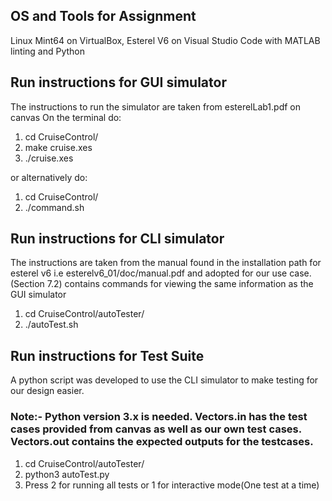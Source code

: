 ## OS and Tools for Assignment
Linux Mint64 on VirtualBox, Esterel V6 on Visual Studio Code with MATLAB linting and Python
## Run instructions for GUI simulator
The instructions to run the simulator are taken from esterelLab1.pdf on canvas
On the terminal do:

1) cd CruiseControl/
2) make cruise.xes
3) ./cruise.xes

or alternatively do:
1) cd CruiseControl/
2) ./command.sh


## Run instructions for CLI simulator
The instructions are taken from the manual found in the installation path for esterel v6
i.e esterelv6_01/doc/manual.pdf and adopted for our use case. (Section 7.2) contains commands for viewing the same information as the GUI simulator

1) cd CruiseControl/autoTester/
2) ./autoTest.sh

## Run instructions for Test Suite
A python script was developed to use the CLI simulator to make testing for our design easier.
### Note:- Python version 3.x is needed. Vectors.in has the test cases provided from canvas as well as our own test cases. Vectors.out contains the expected outputs for the testcases.

1) cd CruiseControl/autoTester/
2) python3 autoTest.py
3) Press 2 for running all tests or 1 for interactive mode(One test at a time)

